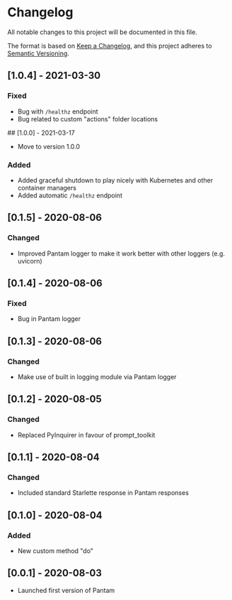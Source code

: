 # Changelog
All notable changes to this project will be documented in this file.

The format is based on [Keep a Changelog](https://keepachangelog.com/en/1.0.0/),
and this project adheres to [Semantic Versioning](https://semver.org/spec/v2.0.0.html).

## [1.0.4] - 2021-03-30
### Fixed
- Bug with `/healthz` endpoint
- Bug related to custom "actions" folder locations

## [1.0.0] - 2021-03-17
- Move to version 1.0.0
### Added
- Added graceful shutdown to play nicely with Kubernetes and other container managers
- Added automatic `/healthz` endpoint

## [0.1.5] - 2020-08-06
### Changed
- Improved Pantam logger to make it work better with other loggers (e.g. uvicorn)

## [0.1.4] - 2020-08-06
### Fixed
- Bug in Pantam logger

## [0.1.3] - 2020-08-06
### Changed
- Make use of built in logging module via Pantam logger

## [0.1.2] - 2020-08-05
### Changed
- Replaced PyInquirer in favour of prompt_toolkit

## [0.1.1] - 2020-08-04
### Changed
- Included standard Starlette response in Pantam responses

## [0.1.0] - 2020-08-04
### Added
- New custom method "do"

## [0.0.1] - 2020-08-03
- Launched first version of Pantam
